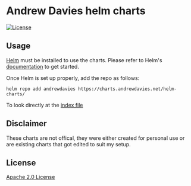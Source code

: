 # Andrew Davies helm charts

[![License](https://img.shields.io/badge/License-Apache%202.0-blue.svg)](https://opensource.org/licenses/Apache-2.0)

## Usage

[Helm](https://helm.sh) must be installed to use the charts.
Please refer to Helm's [documentation](https://helm.sh/docs/) to get started.

Once Helm is set up properly, add the repo as follows:

```console
helm repo add andrewdavies https://charts.andrewdavies.net/helm-charts/
```
To look directly at the [index file](https://charts.andrewdavies.net/helm-charts/index.yaml) 

## Disclaimer 
These charts are not offical, they were either created for personal use or are existing charts that got edited to suit my setup.

## License

[Apache 2.0 License](./LICENSE)